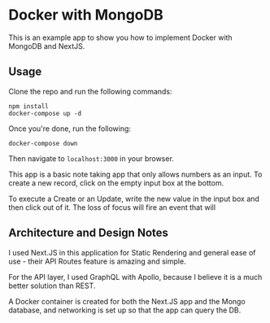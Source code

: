# Docker with MongoDB

This is an example app to show you how to implement Docker with MongoDB and NextJS.

## Usage

Clone the repo and run the following commands:

    npm install
    docker-compose up -d

Once you're done, run the following:

    docker-compose down

Then navigate to `localhost:3000` in your browser.

This app is a basic note taking app that only allows numbers as an input. To create a new record, click on the empty input box at the bottom.

To execute a Create or an Update, write the new value in the input box and then click out of it. The loss of focus will fire an event that will

## Architecture and Design Notes

I used Next.JS in this application for Static Rendering and general ease of use - their API Routes feature is amazing and simple.

For the API layer, I used GraphQL with Apollo, because I believe it is a much better solution than REST.

A Docker container is created for both the Next.JS app and the Mongo database, and networking is set up so that the app can query the DB.

